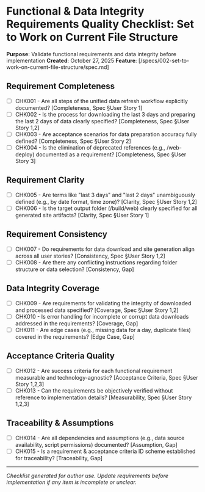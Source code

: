 # Functional & Data Integrity Requirements Quality Checklist: Set to Work on Current File Structure

**Purpose**: Validate functional requirements and data integrity before implementation
**Created**: October 27, 2025
**Feature**: [/specs/002-set-to-work-on-current-file-structure/spec.md]

## Requirement Completeness
- [ ] CHK001 - Are all steps of the unified data refresh workflow explicitly documented? [Completeness, Spec §User Story 1]
- [ ] CHK002 - Is the process for downloading the last 3 days and preparing the last 2 days of data clearly specified? [Completeness, Spec §User Story 1,2]
- [ ] CHK003 - Are acceptance scenarios for data preparation accuracy fully defined? [Completeness, Spec §User Story 2]
- [ ] CHK004 - Is the elimination of deprecated references (e.g., /web-deploy) documented as a requirement? [Completeness, Spec §User Story 3]

## Requirement Clarity
- [ ] CHK005 - Are terms like "last 3 days" and "last 2 days" unambiguously defined (e.g., by date format, time zone)? [Clarity, Spec §User Story 1,2]
- [ ] CHK006 - Is the target output folder (/build/web) clearly specified for all generated site artifacts? [Clarity, Spec §User Story 1]

## Requirement Consistency
- [ ] CHK007 - Do requirements for data download and site generation align across all user stories? [Consistency, Spec §User Story 1,2]
- [ ] CHK008 - Are there any conflicting instructions regarding folder structure or data selection? [Consistency, Gap]

## Data Integrity Coverage
- [ ] CHK009 - Are requirements for validating the integrity of downloaded and processed data specified? [Coverage, Spec §User Story 1,2]
- [ ] CHK010 - Is error handling for incomplete or corrupt data downloads addressed in the requirements? [Coverage, Gap]
- [ ] CHK011 - Are edge cases (e.g., missing data for a day, duplicate files) covered in the requirements? [Edge Case, Gap]

## Acceptance Criteria Quality
- [ ] CHK012 - Are success criteria for each functional requirement measurable and technology-agnostic? [Acceptance Criteria, Spec §User Story 1,2,3]
- [ ] CHK013 - Can the requirements be objectively verified without reference to implementation details? [Measurability, Spec §User Story 1,2,3]

## Traceability & Assumptions
- [ ] CHK014 - Are all dependencies and assumptions (e.g., data source availability, script permissions) documented? [Assumption, Gap]
- [ ] CHK015 - Is a requirement & acceptance criteria ID scheme established for traceability? [Traceability, Gap]

---

*Checklist generated for author use. Update requirements before implementation if any item is incomplete or unclear.*
